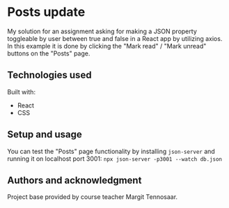# Posts update

My solution for an assignment asking for making a JSON property toggleable by user between true and false in a React app by utilizing axios. In this example it is done by clicking the "Mark read" / "Mark unread" buttons on the "Posts" page.

## Technologies used

Built with:

- React
- CSS

## Setup and usage

You can test the "Posts" page functionality by installing `json-server` and running it on localhost port 3001:
`npx json-server -p3001 --watch db.json`

## Authors and acknowledgment

Project base provided by course teacher Margit Tennosaar.
